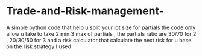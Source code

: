 # Trade-and-Risk-management-
A simple python code that help u split your lot size for partials the code only allow u take to take 2 min 3 max of partials , the partials ratio are 30/70 for 2 , 20/30/50 for 3  and a risk calculator that calculate the next risk for u base on the risk  strategy I used
